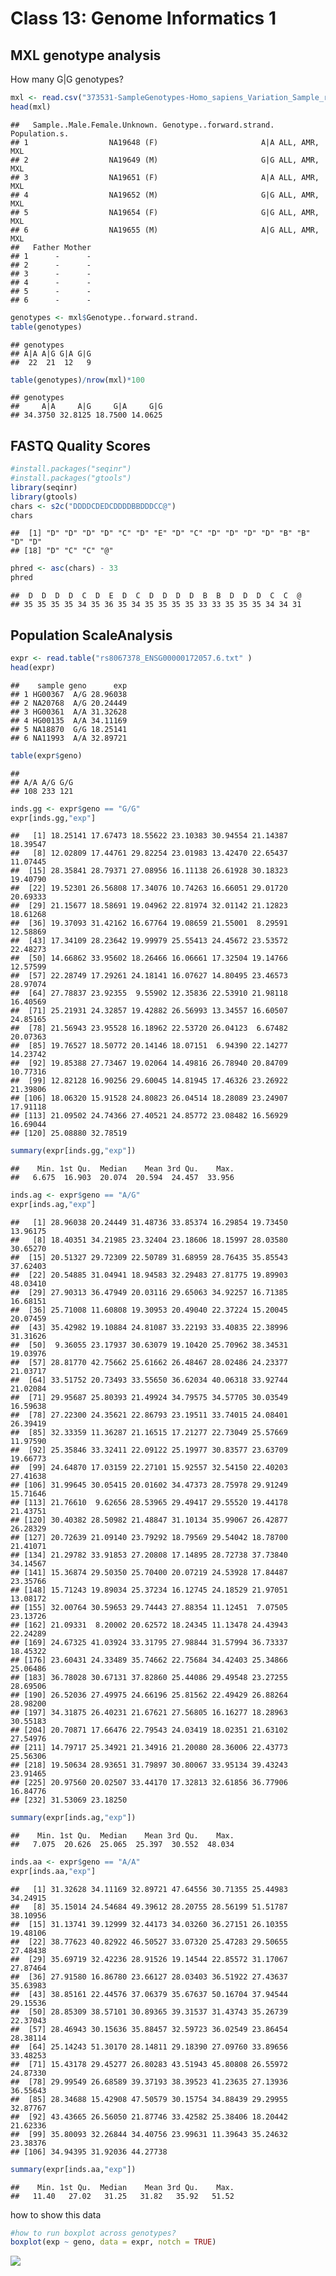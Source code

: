 Class 13: Genome Informatics 1
================

MXL genotype analysis
---------------------

How many G|G genotypes?

``` r
mxl <- read.csv("373531-SampleGenotypes-Homo_sapiens_Variation_Sample_rs8067378.csv")
head(mxl)
```

    ##   Sample..Male.Female.Unknown. Genotype..forward.strand. Population.s.
    ## 1                  NA19648 (F)                       A|A ALL, AMR, MXL
    ## 2                  NA19649 (M)                       G|G ALL, AMR, MXL
    ## 3                  NA19651 (F)                       A|A ALL, AMR, MXL
    ## 4                  NA19652 (M)                       G|G ALL, AMR, MXL
    ## 5                  NA19654 (F)                       G|G ALL, AMR, MXL
    ## 6                  NA19655 (M)                       A|G ALL, AMR, MXL
    ##   Father Mother
    ## 1      -      -
    ## 2      -      -
    ## 3      -      -
    ## 4      -      -
    ## 5      -      -
    ## 6      -      -

``` r
genotypes <- mxl$Genotype..forward.strand.
table(genotypes)
```

    ## genotypes
    ## A|A A|G G|A G|G 
    ##  22  21  12   9

``` r
table(genotypes)/nrow(mxl)*100
```

    ## genotypes
    ##     A|A     A|G     G|A     G|G 
    ## 34.3750 32.8125 18.7500 14.0625

FASTQ Quality Scores
--------------------

``` r
#install.packages("seqinr")
#install.packages("gtools")
library(seqinr)
library(gtools)
chars <- s2c("DDDDCDEDCDDDDBBDDDCC@")
chars
```

    ##  [1] "D" "D" "D" "D" "C" "D" "E" "D" "C" "D" "D" "D" "D" "B" "B" "D" "D"
    ## [18] "D" "C" "C" "@"

``` r
phred <- asc(chars) - 33
phred
```

    ##  D  D  D  D  C  D  E  D  C  D  D  D  D  B  B  D  D  D  C  C  @ 
    ## 35 35 35 35 34 35 36 35 34 35 35 35 35 33 33 35 35 35 34 34 31

Population ScaleAnalysis
------------------------

``` r
expr <- read.table("rs8067378_ENSG00000172057.6.txt" )
head(expr)
```

    ##    sample geno      exp
    ## 1 HG00367  A/G 28.96038
    ## 2 NA20768  A/G 20.24449
    ## 3 HG00361  A/A 31.32628
    ## 4 HG00135  A/A 34.11169
    ## 5 NA18870  G/G 18.25141
    ## 6 NA11993  A/A 32.89721

``` r
table(expr$geno)
```

    ## 
    ## A/A A/G G/G 
    ## 108 233 121

``` r
inds.gg <- expr$geno == "G/G"
expr[inds.gg,"exp"]
```

    ##   [1] 18.25141 17.67473 18.55622 23.10383 30.94554 21.14387 18.39547
    ##   [8] 12.02809 17.44761 29.82254 23.01983 13.42470 22.65437 11.07445
    ##  [15] 28.35841 28.79371 27.08956 16.11138 26.61928 30.18323 19.40790
    ##  [22] 19.52301 26.56808 17.34076 10.74263 16.66051 29.01720 20.69333
    ##  [29] 21.15677 18.58691 19.04962 22.81974 32.01142 21.12823 18.61268
    ##  [36] 19.37093 31.42162 16.67764 19.08659 21.55001  8.29591 12.58869
    ##  [43] 17.34109 28.23642 19.99979 25.55413 24.45672 23.53572 22.48273
    ##  [50] 14.66862 33.95602 18.26466 16.06661 17.32504 19.14766 12.57599
    ##  [57] 22.28749 17.29261 24.18141 16.07627 14.80495 23.46573 28.97074
    ##  [64] 27.78837 23.92355  9.55902 12.35836 22.53910 21.98118 16.40569
    ##  [71] 25.21931 24.32857 19.42882 26.56993 13.34557 16.60507 24.85165
    ##  [78] 21.56943 23.95528 16.18962 22.53720 26.04123  6.67482 20.07363
    ##  [85] 19.76527 18.50772 20.14146 18.07151  6.94390 22.14277 14.23742
    ##  [92] 19.85388 27.73467 19.02064 14.49816 26.78940 20.84709 10.77316
    ##  [99] 12.82128 16.90256 29.60045 14.81945 17.46326 23.26922 21.39806
    ## [106] 18.06320 15.91528 24.80823 26.04514 18.28089 23.24907 17.91118
    ## [113] 21.09502 24.74366 27.40521 24.85772 23.08482 16.56929 16.69044
    ## [120] 25.08880 32.78519

``` r
summary(expr[inds.gg,"exp"])
```

    ##    Min. 1st Qu.  Median    Mean 3rd Qu.    Max. 
    ##   6.675  16.903  20.074  20.594  24.457  33.956

``` r
inds.ag <- expr$geno == "A/G"
expr[inds.ag,"exp"]
```

    ##   [1] 28.96038 20.24449 31.48736 33.85374 16.29854 19.73450 13.96175
    ##   [8] 18.40351 34.21985 23.32404 23.18606 18.15997 28.03580 30.65270
    ##  [15] 20.51327 29.72309 22.50789 31.68959 28.76435 35.85543 37.62403
    ##  [22] 20.54885 31.04941 18.94583 32.29483 27.81775 19.89903 48.03410
    ##  [29] 27.90313 36.47949 20.03116 29.65063 34.92257 16.71385 16.68151
    ##  [36] 25.71008 11.60808 19.30953 20.49040 22.37224 15.20045 20.07459
    ##  [43] 35.42982 19.10884 24.81087 33.22193 33.40835 22.38996 31.31626
    ##  [50]  9.36055 23.17937 30.63079 19.10420 25.70962 38.34531 19.03976
    ##  [57] 28.81770 42.75662 25.61662 26.48467 28.02486 24.23377 21.03717
    ##  [64] 33.51752 20.73493 33.55650 36.62034 40.06318 33.92744 21.02084
    ##  [71] 29.95687 25.80393 21.49924 34.79575 34.57705 30.03549 16.59638
    ##  [78] 27.22300 24.35621 22.86793 23.19511 33.74015 24.08401 26.39419
    ##  [85] 32.33359 11.36287 21.16515 17.21277 22.73049 25.57669 11.97590
    ##  [92] 25.35846 33.32411 22.09122 25.19977 30.83577 23.63709 19.66773
    ##  [99] 24.64870 17.03159 22.27101 15.92557 32.54150 22.40203 27.41638
    ## [106] 31.99645 30.05415 20.01602 34.47373 28.75978 29.91249 15.71646
    ## [113] 21.76610  9.62656 28.53965 29.49417 29.55520 19.44178 21.43751
    ## [120] 30.40382 28.50982 21.48847 31.10134 35.99067 26.42877 26.28329
    ## [127] 20.72639 21.09140 23.79292 18.79569 29.54042 18.78700 21.41071
    ## [134] 21.29782 33.91853 27.20808 17.14895 28.72738 37.73840 34.14567
    ## [141] 15.36874 29.50350 25.70400 20.07219 24.53928 17.84487 23.35766
    ## [148] 15.71243 19.89034 25.37234 16.12745 24.18529 21.97051 13.08172
    ## [155] 32.00764 30.59653 29.74443 27.88354 11.12451  7.07505 23.13726
    ## [162] 21.09331  8.20002 20.62572 18.24345 11.13478 24.43943 22.24289
    ## [169] 24.67325 41.03924 33.31795 27.98844 31.57994 36.73337 18.45322
    ## [176] 23.60431 24.33489 35.74662 22.75684 34.42403 25.34866 25.06486
    ## [183] 36.78028 30.67131 37.82860 25.44086 29.49548 23.27255 28.69506
    ## [190] 26.52036 27.49975 24.66196 25.81562 22.49429 26.88264 28.98200
    ## [197] 34.31875 26.40231 21.67621 27.56805 16.16277 18.28963 30.55183
    ## [204] 20.70871 17.66476 22.79543 24.03419 18.02351 21.63102 27.54976
    ## [211] 14.79717 25.34921 21.34916 21.20080 28.36006 22.43773 25.56306
    ## [218] 19.50634 28.93651 31.79897 30.80067 33.95134 39.43243 23.91465
    ## [225] 20.97560 20.02507 33.44170 17.32813 32.61856 36.77906 16.84776
    ## [232] 31.53069 23.18250

``` r
summary(expr[inds.ag,"exp"])
```

    ##    Min. 1st Qu.  Median    Mean 3rd Qu.    Max. 
    ##   7.075  20.626  25.065  25.397  30.552  48.034

``` r
inds.aa <- expr$geno == "A/A"
expr[inds.aa,"exp"]
```

    ##   [1] 31.32628 34.11169 32.89721 47.64556 30.71355 25.44983 34.24915
    ##   [8] 35.15014 24.54684 49.39612 28.20755 28.56199 51.51787 38.10956
    ##  [15] 31.13741 39.12999 32.44173 34.03260 36.27151 26.10355 19.48106
    ##  [22] 38.77623 40.82922 46.50527 33.07320 25.47283 29.50655 27.48438
    ##  [29] 35.69719 32.42236 28.91526 19.14544 22.85572 31.17067 27.87464
    ##  [36] 27.91580 16.86780 23.66127 28.03403 36.51922 27.43637 35.63983
    ##  [43] 38.85161 22.44576 37.06379 35.67637 50.16704 37.94544 29.15536
    ##  [50] 28.85309 38.57101 30.89365 39.31537 31.43743 35.26739 22.37043
    ##  [57] 28.46943 30.15636 35.88457 32.59723 36.02549 23.86454 28.38114
    ##  [64] 25.14243 51.30170 28.14811 29.18390 27.09760 33.89656 33.48253
    ##  [71] 15.43178 29.45277 26.80283 43.51943 45.80808 26.55972 24.87330
    ##  [78] 29.99549 26.68589 39.37193 38.39523 41.23635 27.13936 36.55643
    ##  [85] 28.34688 15.42908 47.50579 30.15754 34.88439 29.29955 32.87767
    ##  [92] 43.43665 26.56050 21.87746 33.42582 25.38406 18.20442 21.62336
    ##  [99] 35.80093 32.26844 34.40756 23.99631 11.39643 35.24632 23.38376
    ## [106] 34.94395 31.92036 44.27738

``` r
summary(expr[inds.aa,"exp"])
```

    ##    Min. 1st Qu.  Median    Mean 3rd Qu.    Max. 
    ##   11.40   27.02   31.25   31.82   35.92   51.52

how to show this data

``` r
#how to run boxplot across genotypes?
boxplot(exp ~ geno, data = expr, notch = TRUE)
```

![](class13_files/figure-markdown_github/unnamed-chunk-10-1.png)
